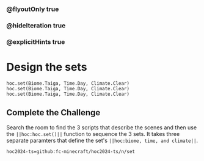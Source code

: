 ### @flyoutOnly true
### @hideIteration true
### @explicitHints true


# Design the sets

```python-template
hoc.set(Biome.Taiga, Time.Day, Climate.Clear)
hoc.set(Biome.Taiga, Time.Day, Climate.Clear)
hoc.set(Biome.Taiga, Time.Day, Climate.Clear)
```

## Complete the Challenge 
Search the room to find the 3 scripts that describe the scenes and then use the ``||hoc:hoc.set()||`` function to sequence the 3 sets. It takes three separate paramters that define the set's ``||hoc:biome, time, and climate||``.


```package
hoc2024-ts=github:fc-minecraft/hoc2024-ts/n/set
```